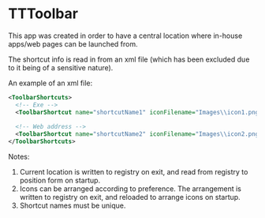 # TTToolbar

This app was created in order to have a central location where in-house apps/web pages can be launched from.

The shortcut info is read in from an xml file (which has been excluded due to it being of a sensitive nature).

An example of an xml file:
```xml
<ToolbarShortcuts>
  <!-- Exe -->
  <ToolbarShortcut name="shortcutName1" iconFilename="Images\\icon1.png" exeRelFilename="specify relative path to exe"/>
  
  <!-- Web address -->
  <ToolbarShortcut name="shortcutName2" iconFilename="Images\\icon2.png" link="specify web address"/>
</ToolbarShortcuts>
```
Notes:

1. Current location is written to registry on exit, and read from registry to position form on startup.
2. Icons can be arranged according to preference. The arrangement is written to registry on exit, and reloaded to arrange icons on startup.
3. Shortcut names must be unique.
